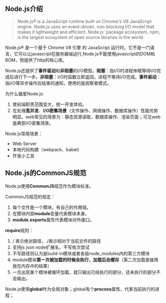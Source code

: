 ## Node.js介绍
>Node.js® is a JavaScript runtime built on Chrome's V8 JavaScript engine. Node.js uses an event-driven, non-blocking I/O model that makes it lightweight and efficient. Node.js' package ecosystem, npm, is the largest ecosystem of open source libraries in the world.		

Node.js® 是一个基于 Chrome V8 引擎 的 JavaScript 运行时。它不是一门语言，它可以让javascript在服务器端运行,Node.js不能使用javascript的DOM和BOM，但提供了http的核心库。       

Node.js还提供了**事件驱动**和**非阻塞**的I/O模型。**阻塞**：指I/O时进程休眠等待I/O完成后进行下一步。**非阻塞**：I/O时函数立即返回，进程不等待I/O完成。**事件驱动**：指I/O等异步操作后结束的通知，使用的是观察者模式。

为什么偏爱Node.js:		

1. 使前端职责范围变大，统一开发体验。
2. 在处理**高并发**、**I/O密集场景**（文件操作、网络操作、数据库操作）性能优势明显。web常见的场景为：静态资源读取，数据库操作、渲染页面；可见web是典型I/O密集场景。

Node.js常用场景：

* Web Server
* 本地代码构建（webpack、babel）
* 开发小工具

## Node.js的CommonJS规范

Node.js使用**CommonJS**规范作为模块标准。

CommonJS规范的规定：

1. 每个文件是一个模块，有自己的作用域。
2. 在模块内部**module**变量代表模块本身。
3. **module.exports**属性代表模块对外接口。

**require**规则：

1. / 表示绝对路径，./表示相对于当前文件的路径
2. 支持js json node扩展名，不写依次尝试
3. 不写路径则认为是build-in模块或者各级node_modules内的第三方模块
4. module模块**第一次被加载的时候会执行**，**加载后会缓存**（第二次加载直接用放在内存中的结果）
5. 一旦出现某个模块被循环加载，就只输出已经执行的部分，还未执行的部分不会输出。

Node.js使用**global**作为全局对象；global有个**process**属性，代表当前执行的进程；